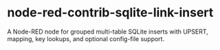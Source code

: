 # node-red-contrib-sqlite-link-insert
A Node-RED node for grouped multi-table SQLite inserts with UPSERT, mapping, key lookups, and optional config-file support.

